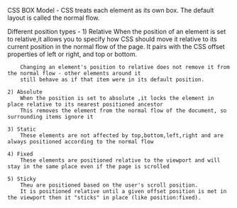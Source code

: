 CSS BOX Model - 
    CSS treats each element as its own box. The default layout is called the normal flow. 

Different position types -
    1) Relative
        When the position of an element is set to relative,it allows you to specify how CSS should move it relative to 
        its current position in the normal flow of the page. It pairs with the CSS offset properties of 
        left or right, and top or bottom.
       
        Changing an element's position to relative does not remove it from the normal flow - other elements around it 
        still behave as if that item were in its default position.
        
    2) Absolute
        When the position is set to absolute ,it locks the element in place relative to its nearest positioned ancestor
        This removes the element from the normal flow of the document, so surrounding items ignore it

    3) Static
        These elements are not affected by top,bottom,left,right and are always positioned according to the normal flow
        
    4) Fixed
        These elements are positioned relative to the viewport and will stay in the same place even if the page is scrolled

    5) Sticky
        Theu are positioned based on the user's scroll position.
        It is positioned relative until a given offset position is met in the viewport then it "sticks" in place (like position:fixed).